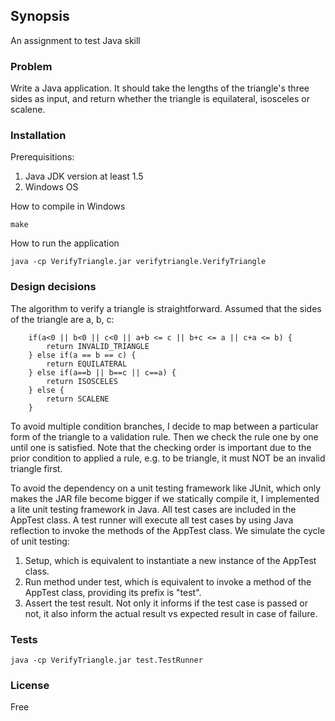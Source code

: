 ## Synopsis

An assignment to test Java skill

### Problem

Write a Java application. It should take the lengths of the triangle's three sides as input, and return whether the triangle is equilateral, isosceles or scalene.

### Installation

Prerequisitions:

1. Java JDK version at least 1.5
2. Windows OS

How to compile in Windows

```
make
```

How to run the application

```
java -cp VerifyTriangle.jar verifytriangle.VerifyTriangle
```

### Design decisions

The algorithm to verify a triangle is straightforward. Assumed that the sides of the triangle are a, b, c:

```
	if(a<0 || b<0 || c<0 || a+b <= c || b+c <= a || c+a <= b) {
		return INVALID_TRIANGLE
	} else if(a == b == c) {
		return EQUILATERAL
	} else if(a==b || b==c || c==a) {
		return ISOSCELES
	} else {
		return SCALENE
	}
```

To avoid multiple condition branches, I decide to map between a particular form of the triangle to a validation rule. Then we check the rule one by one until one is satisfied.
Note that the checking order is important due to the prior condition to applied a rule, e.g. to be triangle, it must NOT be an invalid triangle first. 

To avoid the dependency on a unit testing framework like JUnit, which only makes the JAR file become bigger if we statically compile it, I implemented a lite unit testing framework in Java.
All test cases are included in the AppTest class. A test runner will execute all test cases by using Java reflection to invoke the methods of the AppTest class. We simulate the cycle of unit testing:

1. Setup, which is equivalent to instantiate a new instance of the AppTest class.
2. Run method under test, which is equivalent to invoke a method of the AppTest class, providing its prefix is "test".
3. Assert the test result. Not only it informs if the test case is passed or not, it also inform the actual result vs expected result in case of failure. 

### Tests

```
java -cp VerifyTriangle.jar test.TestRunner
```

### License

Free
